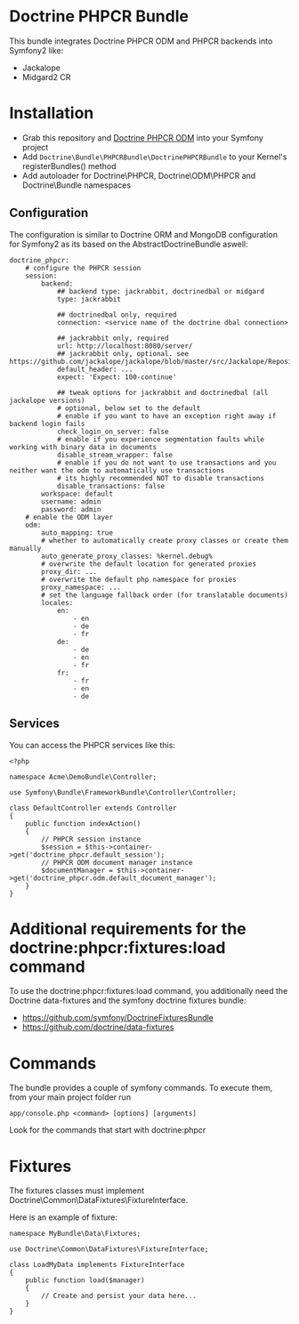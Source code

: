 # Doctrine PHPCR Bundle

This bundle integrates Doctrine PHPCR ODM and PHPCR backends into Symfony2 like:
* Jackalope
* Midgard2 CR

# Installation

* Grab this repository and [Doctrine PHPCR ODM](http://github.com/doctrine/phpcr-odm) into your Symfony project
* Add `Doctrine\Bundle\PHPCRBundle\DoctrinePHPCRBundle` to your Kernel's registerBundles() method
* Add autoloader for Doctrine\PHPCR, Doctrine\ODM\PHPCR and Doctrine\Bundle namespaces


## Configuration

The configuration is similar to Doctrine ORM and MongoDB configuration for Symfony2 as its based
on the AbstractDoctrineBundle aswell:

    doctrine_phpcr:
        # configure the PHPCR session
        session:
            backend:
                ## backend type: jackrabbit, doctrinedbal or midgard
                type: jackrabbit

                ## doctrinedbal only, required
                connection: <service name of the doctrine dbal connection>

                ## jackrabbit only, required
                url: http://localhost:8080/server/
                ## jackrabbit only, optional. see https://github.com/jackalope/jackalope/blob/master/src/Jackalope/RepositoryFactoryJackrabbit.php
                default_header: ...
                expect: 'Expect: 100-continue'

                ## tweak options for jackrabbit and doctrinedbal (all jackalope versions)
                # optional, below set to the default
                # enable if you want to have an exception right away if backend login fails
                check_login_on_server: false
                # enable if you experience segmentation faults while working with binary data in documents
                disable_stream_wrapper: false
                # enable if you do not want to use transactions and you neither want the odm to automatically use transactions
                # its highly recommended NOT to disable transactions
                disable_transactions: false
            workspace: default
            username: admin
            password: admin
        # enable the ODM layer
        odm:
            auto_mapping: true
            # whether to automatically create proxy classes or create them manually
            auto_generate_proxy_classes: %kernel.debug%
            # overwrite the default location for generated proxies
            proxy_dir: ...
            # overwrite the default php namespace for proxies
            proxy_namespace: ...
            # set the language fallback order (for translatable documents)
            locales:
                en:
                    - en
                    - de
                    - fr
                de:
                    - de
                    - en
                    - fr
                fr:
                    - fr
                    - en
                    - de

## Services

You can access the PHPCR services like this:

    <?php

    namespace Acme\DemoBundle\Controller;

    use Symfony\Bundle\FrameworkBundle\Controller\Controller;

    class DefaultController extends Controller
    {
        public function indexAction()
        {
            // PHPCR session instance
            $session = $this->container->get('doctrine_phpcr.default_session');
            // PHPCR ODM document manager instance
            $documentManager = $this->container->get('doctrine_phpcr.odm.default_document_manager');
        }
    }

# Additional requirements for the doctrine:phpcr:fixtures:load command

To use the doctrine:phpcr:fixtures:load command, you additionally need the Doctrine
data-fixtures and the symfony doctrine fixtures bundle:
- https://github.com/symfony/DoctrineFixturesBundle
- https://github.com/doctrine/data-fixtures


# Commands

The bundle provides a couple of symfony commands. To execute them, from your
main project folder run

    app/console.php <command> [options] [arguments]

Look for the commands that start with doctrine:phpcr


# Fixtures

The fixtures classes must implement Doctrine\\Common\\DataFixtures\\FixtureInterface.

Here is an example of fixture:

    namespace MyBundle\Data\Fixtures;

    use Doctrine\Common\DataFixtures\FixtureInterface;

    class LoadMyData implements FixtureInterface
    {
        public function load($manager)
        {
            // Create and persist your data here...
        }
    }
